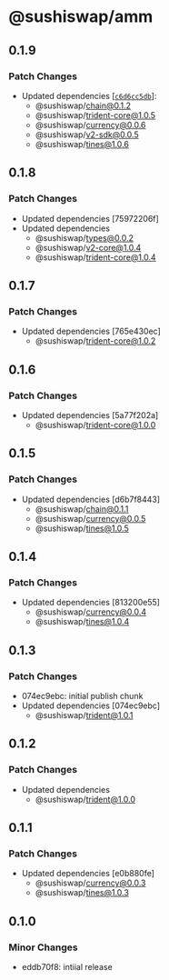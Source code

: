 # @sushiswap/amm

## 0.1.9

### Patch Changes

- Updated dependencies [[`c6d6cc5db`](https://github.com/sushiswap/sushiswap/commit/c6d6cc5db4cc614f3931ee3a325547967c86c51a)]:
  - @sushiswap/chain@0.1.2
  - @sushiswap/trident-core@1.0.5
  - @sushiswap/currency@0.0.6
  - @sushiswap/v2-sdk@0.0.5
  - @sushiswap/tines@1.0.6

## 0.1.8

### Patch Changes

- Updated dependencies [75972206f]
- Updated dependencies
  - @sushiswap/types@0.0.2
  - @sushiswap/v2-core@1.0.4
  - @sushiswap/trident-core@1.0.4

## 0.1.7

### Patch Changes

- Updated dependencies [765e430ec]
  - @sushiswap/trident-core@1.0.2

## 0.1.6

### Patch Changes

- Updated dependencies [5a77f202a]
  - @sushiswap/trident-core@1.0.0

## 0.1.5

### Patch Changes

- Updated dependencies [d6b7f8443]
  - @sushiswap/chain@0.1.1
  - @sushiswap/currency@0.0.5
  - @sushiswap/tines@1.0.5

## 0.1.4

### Patch Changes

- Updated dependencies [813200e55]
  - @sushiswap/currency@0.0.4
  - @sushiswap/tines@1.0.4

## 0.1.3

### Patch Changes

- 074ec9ebc: initial publish chunk
- Updated dependencies [074ec9ebc]
  - @sushiswap/trident@1.0.1

## 0.1.2

### Patch Changes

- Updated dependencies
  - @sushiswap/trident@1.0.0

## 0.1.1

### Patch Changes

- Updated dependencies [e0b880fe]
  - @sushiswap/currency@0.0.3
  - @sushiswap/tines@1.0.3

## 0.1.0

### Minor Changes

- eddb70f8: intiial release
